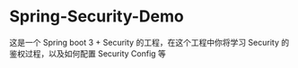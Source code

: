 # Spring-Security-Demo
这是一个 Spring boot 3 + Security 的工程，在这个工程中你将学习 Security 的鉴权过程，以及如何配置 Security Config 等
